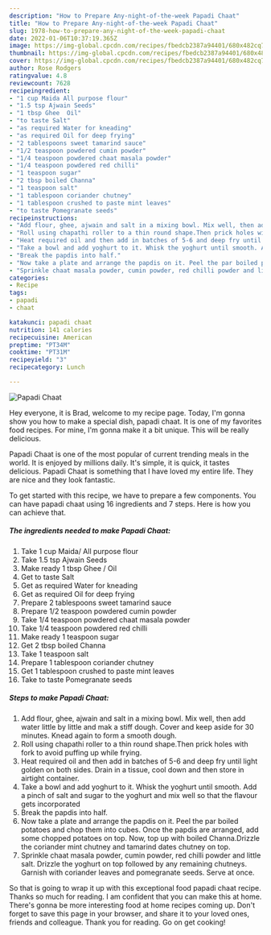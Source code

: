 ```yaml
---
description: "How to Prepare Any-night-of-the-week Papadi Chaat"
title: "How to Prepare Any-night-of-the-week Papadi Chaat"
slug: 1978-how-to-prepare-any-night-of-the-week-papadi-chaat
date: 2022-01-06T10:37:19.365Z
image: https://img-global.cpcdn.com/recipes/fbedcb2387a94401/680x482cq70/papadi-chaat-recipe-main-photo.jpg
thumbnail: https://img-global.cpcdn.com/recipes/fbedcb2387a94401/680x482cq70/papadi-chaat-recipe-main-photo.jpg
cover: https://img-global.cpcdn.com/recipes/fbedcb2387a94401/680x482cq70/papadi-chaat-recipe-main-photo.jpg
author: Rose Rodgers
ratingvalue: 4.8
reviewcount: 7628
recipeingredient:
- "1 cup Maida All purpose flour"
- "1.5 tsp Ajwain Seeds"
- "1 tbsp Ghee  Oil"
- "to taste Salt"
- "as required Water for kneading"
- "as required Oil for deep frying"
- "2 tablespoons sweet tamarind sauce"
- "1/2 teaspoon powdered cumin powder"
- "1/4 teaspoon powdered chaat masala powder"
- "1/4 teaspoon powdered red chilli"
- "1 teaspoon sugar"
- "2 tbsp boiled Channa"
- "1 teaspoon salt"
- "1 tablespoon coriander chutney"
- "1 tablespoon crushed to paste mint leaves"
- "to taste Pomegranate seeds"
recipeinstructions:
- "Add flour, ghee, ajwain and salt in a mixing bowl. Mix well, then add water little by little and mak a stiff dough. Cover and keep aside for 30 minutes. Knead again to form a smooth dough."
- "Roll using chapathi roller to a thin round shape.Then prick holes with fork to avoid puffing up while frying."
- "Heat required oil and then add in batches of 5-6 and deep fry until light golden on both sides. Drain in a tissue, cool down and then store in airtight container."
- "Take a bowl and add yoghurt to it. Whisk the yoghurt until smooth. Add a pinch of salt and sugar to the yoghurt and mix well so that the flavour gets incorporated"
- "Break the papdis into half."
- "Now take a plate and arrange the papdis on it. Peel the par boiled potatoes and chop them into cubes. Once the papdis are arranged, add some chopped potatoes on top. Now, top up with boiled Channa.Drizzle the coriander mint chutney and tamarind dates chutney on top."
- "Sprinkle chaat masala powder, cumin powder, red chilli powder and little salt. Drizzle the yoghurt on top followed by any remaining chutneys. Garnish with coriander leaves and pomegranate seeds. Serve at once."
categories:
- Recipe
tags:
- papadi
- chaat

katakunci: papadi chaat 
nutrition: 141 calories
recipecuisine: American
preptime: "PT34M"
cooktime: "PT31M"
recipeyield: "3"
recipecategory: Lunch

---
```



![Papadi Chaat](https://img-global.cpcdn.com/recipes/fbedcb2387a94401/680x482cq70/papadi-chaat-recipe-main-photo.jpg)

Hey everyone, it is Brad, welcome to my recipe page. Today, I'm gonna show you how to make a special dish, papadi chaat. It is one of my favorites food recipes. For mine, I'm gonna make it a bit unique. This will be really delicious.

Papadi Chaat is one of the most popular of current trending meals in the world. It is enjoyed by millions daily. It's simple, it is quick, it tastes delicious. Papadi Chaat is something that I have loved my entire life. They are nice and they look fantastic.




To get started with this recipe, we have to prepare a few components. You can have papadi chaat using 16 ingredients and 7 steps. Here is how you can achieve that.

<!--inarticleads1-->

##### The ingredients needed to make Papadi Chaat:

1. Take 1 cup Maida/ All purpose flour
1. Take 1.5 tsp Ajwain Seeds
1. Make ready 1 tbsp Ghee / Oil
1. Get to taste Salt
1. Get as required Water for kneading
1. Get as required Oil for deep frying
1. Prepare 2 tablespoons sweet tamarind sauce
1. Prepare 1/2 teaspoon powdered cumin powder
1. Take 1/4 teaspoon powdered chaat masala powder
1. Take 1/4 teaspoon powdered red chilli
1. Make ready 1 teaspoon sugar
1. Get 2 tbsp boiled Channa
1. Take 1 teaspoon salt
1. Prepare 1 tablespoon coriander chutney
1. Get 1 tablespoon crushed to paste mint leaves
1. Take to taste Pomegranate seeds




<!--inarticleads2-->

##### Steps to make Papadi Chaat:

1. Add flour, ghee, ajwain and salt in a mixing bowl. Mix well, then add water little by little and mak a stiff dough. Cover and keep aside for 30 minutes. Knead again to form a smooth dough.
1. Roll using chapathi roller to a thin round shape.Then prick holes with fork to avoid puffing up while frying.
1. Heat required oil and then add in batches of 5-6 and deep fry until light golden on both sides. Drain in a tissue, cool down and then store in airtight container.
1. Take a bowl and add yoghurt to it. Whisk the yoghurt until smooth. Add a pinch of salt and sugar to the yoghurt and mix well so that the flavour gets incorporated
1. Break the papdis into half.
1. Now take a plate and arrange the papdis on it. Peel the par boiled potatoes and chop them into cubes. Once the papdis are arranged, add some chopped potatoes on top. Now, top up with boiled Channa.Drizzle the coriander mint chutney and tamarind dates chutney on top.
1. Sprinkle chaat masala powder, cumin powder, red chilli powder and little salt. Drizzle the yoghurt on top followed by any remaining chutneys. Garnish with coriander leaves and pomegranate seeds. Serve at once.




So that is going to wrap it up with this exceptional food papadi chaat recipe. Thanks so much for reading. I am confident that you can make this at home. There's gonna be more interesting food at home recipes coming up. Don't forget to save this page in your browser, and share it to your loved ones, friends and colleague. Thank you for reading. Go on get cooking!
